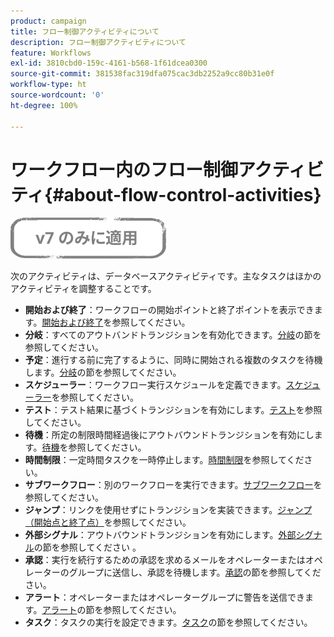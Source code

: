 ```yaml
---
product: campaign
title: フロー制御アクティビティについて
description: フロー制御アクティビティについて
feature: Workflows
exl-id: 3810cbd0-159c-4161-b568-1f61dcea0300
source-git-commit: 381538fac319dfa075cac3db2252a9cc80b31e0f
workflow-type: ht
source-wordcount: '0'
ht-degree: 100%

---
```


# ワークフロー内のフロー制御アクティビティ{#about-flow-control-activities}

![](../../assets/v7-only.svg)

次のアクティビティは、データベースアクティビティです。主なタスクはほかのアクティビティを調整することです。

* **開始および終了**：ワークフローの開始ポイントと終了ポイントを表示できます。[開始および終了](start-and-end.md)を参照してください。
* **分岐**：すべてのアウトバンドトランジションを有効化できます。[分岐](fork.md)の節を参照してください。
* **予定**：進行する前に完了するように、同時に開始される複数のタスクを待機します。[分岐](fork.md)の節を参照してください。
* **スケジューラー**：ワークフロー実行スケジュールを定義できます。[スケジューラー](scheduler.md)を参照してください。
* **テスト**：テスト結果に基づくトランジションを有効にします。[テスト](test.md)を参照してください。
* **待機**：所定の制限時間経過後にアウトバウンドトランジションを有効にします。[待機](wait.md)を参照してください。
* **時間制限**：一定時間タスクを一時停止します。[時間制限](time-constraint.md)を参照してください。
* **サブワークフロー**：別のワークフローを実行できます。[サブワークフロー](sub-workflow.md)を参照してください。
* **ジャンプ**：リンクを使用せずにトランジションを実装できます。[ジャンプ（開始点と終了点）](jump--start-point-and-end-point-.md)を参照してください。
* **外部シグナル**：アウトバウンドトランジションを有効にします。[外部シグナル](external-signal.md)の節を参照してください 。
* **承認**：実行を続行するための承認を求めるメールをオペレーターまたはオペレーターのグループに送信し、承認を待機します。[承認](approval.md)の節を参照してください。
* **アラート**：オペレーターまたはオペレーターグループに警告を送信できます。[アラート](alert.md)の節を参照してください。
* **タスク**：タスクの実行を設定できます。[タスク](task.md)の節を参照してください。
